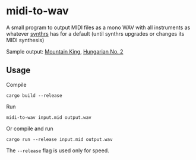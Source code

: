 # midi-to-wav

A small program to output MIDI files as a mono WAV with all instruments as whatever [synthrs](https://github.com/gyng/synthrs) has for a default (until synthrs upgrades or changes its MIDI synthesis)

Sample output:
[Mountain King](https://dl.dropboxusercontent.com/u/38256631/mountainking.ogg),
[Hungarian No. 2](https://dl.dropboxusercontent.com/u/38256631/liszt-hungarian2.ogg)

## Usage

Compile

    cargo build --release

Run

    midi-to-wav input.mid output.wav

Or compile and run

    cargo run --release input.mid output.wav

The `--release` flag is used only for speed.
